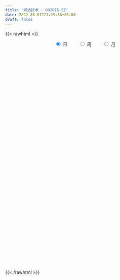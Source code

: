 ```yaml
---
title: "崇达技术 - 002815.SZ"
date: 2022-06-01T21:29:56+08:00
draft: false
---
```

{{< rawhtml >}}
    <div style="text-align: center">
        <label style="padding: 1rem;"><input style="margin-right: .5rem" type="radio" name="period" value="D" checked onclick="period_change(this)">日</label>
        <label style="padding: 1rem;"><input style="margin-right: .5rem" type="radio" name="period" value="W" onclick="period_change(this)">周</label>
        <label style="padding: 1rem;"><input style="margin-right: .5rem" type="radio" name="period" value="M" onclick="period_change(this)">月</label>
    </div>
    <div id="chart" style="height: 700px;"></div> 
    <script type="text/javascript">
        const D_v = [18562.65,28024.06,25627.83,31523.64,42967.13,34496.17,47712.17,42731.28,40013.07,45130.98,34050.48,61790.66,45383.31,34936.04,44530.11,52952.01,46942.34,40045.59,92304.96,66292.6,49661.0,47748.3,83082.0,62025.0,48816.21,40113.67,48744.41,66657.25,43278.0,40090.29,38942.18,32761.19,39666.31,156985.55,149065.46,108950.84,69087.24,63505.14,53448.21,44890.0,51653.64,31507.64,47982.0,52198.0,48155.0,55357.67,210076.52,272552.25,409408.33,365256.98,263291.42,325320.31,170300.34,123534.11,113617.38,98139.96,196297.82,102229.28,130215.74,104396.2,97295.29,98728.19,96167.39,57444.15,53230.8,67386.14,60335.3,67384.08,53731.69,70747.17,44228.59,61289.75,54052.89,34933.92,46016.67,54137.99,41379.46,39851.74,40538.06,50195.55,40292.75,53297.6,30967.94,42394.46,33602.28,31736.32,25430.78,21204.79,36688.24,16644.0,37308.4,18402.14,19016.86,29122.37,22959.21,14591.78,20416.21,19834.0,24583.67,17342.0,22830.0,29149.54,30314.0,35994.4,28962.0,35888.68,115395.1,544101.0,500950.37,734636.47,536296.08,502968.89,344222.54,281098.91,252172.06,218370.25,175045.01,219452.75,218643.39,241469.67,193332.16,182757.4,244191.38,286570.86,358727.27,161778.57,122368.38,113032.97,113403.8,115768.42,84128.0,77551.86,65622.1,91491.34,93253.36,81524.44,84514.89,110671.46,208996.86,105464.5,108140.64,57969.43,73918.66,89998.94,109760.81,188897.51,110878.73,215269.27,299437.95,140245.3,151426.93,117717.79,92640.6,129130.36,112547.84,76787.26,87997.41,90519.56,86800.31,78075.41,59664.5,81010.02,86120.32,96297.24,70896.06,54739.34,49422.61,89741.34,87527.25,73015.26,100315.22,218607.3,126350.18,142345.57,92281.05,63636.58,60057.79,54035.55,47928.9,39547.22,43050.26,45495.89,51841.69,45176.07,55947.06,86480.97,69871.38,43252.41,62162.76,56249.37,53976.75,54008.8,56866.65,59653.46,70536.95,71534.65,79570.99,56933.35,73717.93,66308.14,64015.66,67337.33,66836.84,108281.45,147321.66,240109.89,106264.24,90440.45,70193.26,69280.43,50661.05,48460.01,67035.03,49522.5,58817.1,70717.43,56620.79,51061.08,53021.42,56702.96,180147.52,115329.39,131045.86,106639.39,97730.71,107633.52,84311.83,97558.89,124849.54,129258.0,102035.8,103222.98,75063.74,84379.7,121733.93,177800.3,80920.83,76844.81,60068.34,63435.74,57422.49,67052.97,81204.5,79778.67,47408.42,53597.53,63641.44,42621.88,82824.64,68845.94]
const D_histogram = [0.0,0.011799886,0.0197884248,0.0311400512,0.0482795332,0.0556192948,0.0718257072,0.0845097397,0.0711477392,0.0643542156,0.061268106,0.07108331,0.0671909999,0.0572468739,0.0451448417,0.0297329011,0.0136055575,0.0034346526,0.0217476608,0.0270886558,0.0289287159,0.0166121785,0.0264649946,0.0179572236,0.0008353446,-0.0071330571,-0.0325236525,-0.0252008482,-0.0374523772,-0.0568927475,-0.0498745654,-0.0544854241,-0.0479971399,-0.0124339136,0.0357964098,0.0558137596,0.0650505269,0.0420535475,0.0279085264,0.0050882128,-0.0263372892,-0.0440586384,-0.0434627416,-0.0275911759,-0.0389393158,-0.0436838604,-0.0091604913,0.0556338733,0.1570017296,0.2184790965,0.2183160233,0.1430101891,0.0975098586,0.0579525737,0.0147444683,-0.0179650244,-0.0038309802,-0.0045411054,0.0140634757,-0.0065470421,-0.0382161656,-0.0936977347,-0.1404906401,-0.1672646052,-0.1784618766,-0.1534453818,-0.1451936696,-0.1270532073,-0.1269821948,-0.1441605267,-0.1454516963,-0.159992055,-0.1481736827,-0.1362618581,-0.1115609981,-0.0761578568,-0.0487733754,-0.0246376715,-0.0130583149,-0.0030914082,0.0090699802,0.001456783,0.0004734108,-0.0167958965,-0.0278088896,-0.0423263975,-0.0370720821,-0.0283080817,-0.0413389545,-0.0473802912,-0.0361907369,-0.027130582,-0.0073992882,0.0093110203,0.0126751886,0.0205069588,0.0294371971,0.0248637226,0.013247525,0.0145671134,0.0083653879,-0.004107989,-0.0074301601,-0.0135174099,-0.0122958791,-0.0301291282,0.0330209375,0.1503661922,0.3032651105,0.4417962049,0.511500945,0.548154614,0.5379409702,0.4908262706,0.4461590275,0.4000044637,0.3320637741,0.2638345091,0.1946727776,0.1113371857,0.0424863114,-0.0336462014,-0.0556215782,0.0265622875,0.0224733338,-0.0106887886,-0.0572027143,-0.1101356098,-0.1473010397,-0.182855167,-0.1946205575,-0.2214753448,-0.2235771945,-0.2312809188,-0.2465298257,-0.2272644776,-0.2086008807,-0.2168932802,-0.1840225585,-0.180683337,-0.1695348421,-0.1654831685,-0.1731751558,-0.1874299143,-0.1499638129,-0.0730103498,-0.0316915187,0.0957434025,0.1106476758,0.0875226063,0.0844278154,0.0857844866,0.0784837541,0.0920428441,0.0382646104,0.0046310394,-0.0605787747,-0.0687416654,-0.1014269673,-0.0947478798,-0.1206660893,-0.1020365422,-0.0692673026,-0.0316844102,-0.0246550621,-0.0569612003,-0.0984353303,-0.0612771125,-0.0604855414,-0.0420268442,-0.1282575226,-0.2467216258,-0.2239800216,-0.2177505708,-0.168904525,-0.1234749828,-0.1207944844,-0.1255196704,-0.0933627236,-0.0637868835,-0.0415734634,-0.0182158853,0.0195773282,0.0240280425,0.0538727585,0.0644040826,0.0745565864,0.0868774328,0.0761073101,0.0556077036,0.0150499209,-0.0167343446,-0.0431786907,-0.0834261672,-0.1002095817,-0.1198127222,-0.1138002267,-0.1228354515,-0.1703643002,-0.1497062969,-0.1143785353,-0.0720663325,-0.0212207804,-0.0142242445,0.0432074468,-0.0006569726,-0.0200037666,-0.0241680488,-0.0359331578,-0.01822749,-0.0108824815,-0.0035630776,0.0070916552,0.0031227182,-0.0017445579,-0.0286520651,-0.0213176095,-0.0189455131,0.0131586369,0.0460330676,0.0514797655,0.038707021,0.0368387082,0.0182129054,-0.0081114255,-0.0670591734,-0.1227134337,-0.0985799548,-0.0857149929,-0.0245068317,0.0253543186,0.0629429018,0.0826460463,0.1104223212,0.141544543,0.1864732145,0.2062279623,0.2142826162,0.2116107391,0.1987719024,0.1835011737,0.1766930211,0.16172875,0.1114293605,0.0898795986,0.0700372156,0.0623563523,0.0535284154,0.0654778434,0.0647855864]
const D_fast = [0.0,0.0147498575,0.0276855026,0.0468221418,0.0760315071,0.0972760923,0.1314389316,0.165250399,0.1696753333,0.1789703636,0.1912012805,0.218787312,0.2316927519,0.2360603444,0.2352445226,0.2272658073,0.214539853,0.2052276113,0.2289775347,0.2410906936,0.2501629327,0.2419994399,0.2584685046,0.2544500396,0.2375369968,0.2277853308,0.1942638223,0.1952864145,0.1736717912,0.140008234,0.1345577748,0.1163255601,0.1108145593,0.1432693072,0.200448733,0.2344195227,0.2599189217,0.2474353293,0.2402674397,0.2187191793,0.180709355,0.1519733462,0.1417035576,0.1506773294,0.1295943605,0.1139288508,0.1461620971,0.22486493,0.3654832187,0.4815803597,0.5359962923,0.4964430054,0.4753201396,0.4502509981,0.4107290097,0.3735282609,0.3867045601,0.3848591586,0.4069796085,0.3847323302,0.3435091654,0.2646031625,0.1826875972,0.1140974808,0.0582847403,0.0449398895,0.0168931843,0.0032703449,-0.0284041914,-0.081622655,-0.1192767486,-0.1738151211,-0.1990401694,-0.2211938093,-0.2243831989,-0.2080195218,-0.1928283842,-0.1748520982,-0.1665373204,-0.1573432657,-0.1429143822,-0.1501633837,-0.1510284032,-0.1724966846,-0.1904619001,-0.2155610074,-0.2195747125,-0.2178877326,-0.2412533439,-0.2591397535,-0.2569978834,-0.254720374,-0.2368389023,-0.2178008386,-0.2112678732,-0.1983093633,-0.1820198258,-0.1803773696,-0.188681686,-0.1837203193,-0.1878306978,-0.2013310719,-0.206510783,-0.2159773853,-0.2178298243,-0.2431953555,-0.1717900553,-0.0168532526,0.2118619433,0.4608420889,0.6584220652,0.8321143878,0.9563859865,1.0319778546,1.0988503684,1.1526969205,1.1677721745,1.1655015367,1.1450079996,1.0895067042,1.0312774077,0.9467333445,0.9108525732,0.9996770107,1.0012063905,0.965372071,0.9045574666,0.8240906687,0.7500999789,0.6688320599,0.60841153,0.5261879065,0.4681917581,0.4026678042,0.3257864408,0.2882356696,0.2547490463,0.1922333267,0.1790984088,0.137266796,0.1060315804,0.0687124618,0.0177266856,-0.0433855514,-0.0434104032,0.0152904725,0.0486864238,0.2000571957,0.2426233879,0.24137897,0.259391133,0.2821939258,0.2945141319,0.3310839328,0.2868718517,0.2543960406,0.1740415328,0.1486932258,0.0906511821,0.0736432996,0.0175585678,0.0106789794,0.0261313933,0.0557931832,0.0566587657,0.0101123274,-0.0559706352,-0.0341316954,-0.0484615097,-0.0405095236,-0.1588045826,-0.3389490923,-0.3722024934,-0.4204106853,-0.4137907708,-0.3992299743,-0.426748097,-0.4628532006,-0.4540369348,-0.4404078155,-0.4285877612,-0.4097841545,-0.367096609,-0.356638884,-0.3133259784,-0.2866936337,-0.2579019832,-0.2238617786,-0.2156050738,-0.2222027544,-0.2589980569,-0.2949659085,-0.3322049273,-0.3933089456,-0.4351447555,-0.4847010765,-0.5071386378,-0.5468827255,-0.6370026491,-0.6537712201,-0.6470380923,-0.6227424726,-0.5772021156,-0.5737616409,-0.5055280878,-0.5495567504,-0.573904486,-0.5841107805,-0.6048591789,-0.5917103836,-0.5870859955,-0.580657361,-0.5682297144,-0.5714179718,-0.5767213874,-0.6107919109,-0.6087868577,-0.6111511396,-0.5757573304,-0.5313746327,-0.5130579935,-0.5161539828,-0.5088126184,-0.5228851949,-0.5512373822,-0.6269499234,-0.7132825421,-0.713794052,-0.7223578383,-0.667276385,-0.6110766551,-0.5577523464,-0.5173876904,-0.4620058352,-0.3954974776,-0.3039505025,-0.2326387642,-0.1710134562,-0.1207826484,-0.0839285096,-0.0533239449,-0.0159588422,0.0095090742,-0.0129329751,-0.0120128374,-0.0143459165,-0.0064376917,-0.0018835248,0.0264353641,0.0419395036]
const D_slow = [0.0,0.0029499715,0.0078970777,0.0156820905,0.0277519738,0.0416567975,0.0596132243,0.0807406593,0.0985275941,0.114616148,0.1299331745,0.147704002,0.164501752,0.1788134704,0.1900996809,0.1975329062,0.2009342955,0.2017929587,0.2072298739,0.2140020378,0.2212342168,0.2253872614,0.2320035101,0.236492816,0.2367016521,0.2349183879,0.2267874747,0.2204872627,0.2111241684,0.1969009815,0.1844323402,0.1708109842,0.1588116992,0.1557032208,0.1646523232,0.1786057631,0.1948683948,0.2053817817,0.2123589133,0.2136309665,0.2070466442,0.1960319846,0.1851662992,0.1782685052,0.1685336763,0.1576127112,0.1553225884,0.1692310567,0.2084814891,0.2631012632,0.317680269,0.3534328163,0.377810281,0.3922984244,0.3959845415,0.3914932853,0.3905355403,0.389400264,0.3929161329,0.3912793723,0.3817253309,0.3583008973,0.3231782372,0.281362086,0.2367466168,0.1983852714,0.162086854,0.1303235521,0.0985780034,0.0625378717,0.0261749477,-0.0138230661,-0.0508664868,-0.0849319513,-0.1128222008,-0.131861665,-0.1440550088,-0.1502144267,-0.1534790055,-0.1542518575,-0.1519843624,-0.1516201667,-0.151501814,-0.1557007881,-0.1626530105,-0.1732346099,-0.1825026304,-0.1895796509,-0.1999143895,-0.2117594623,-0.2208071465,-0.227589792,-0.2294396141,-0.227111859,-0.2239430618,-0.2188163221,-0.2114570229,-0.2052410922,-0.201929211,-0.1982874326,-0.1961960857,-0.1972230829,-0.1990806229,-0.2024599754,-0.2055339452,-0.2130662272,-0.2048109929,-0.1672194448,-0.0914031672,0.019045884,0.1469211203,0.2839597738,0.4184450163,0.541151584,0.6526913409,0.7526924568,0.8357084003,0.9016670276,0.950335222,0.9781695184,0.9887910963,0.9803795459,0.9664741514,0.9731147233,0.9787330567,0.9760608596,0.961760181,0.9342262785,0.8974010186,0.8516872269,0.8030320875,0.7476632513,0.6917689527,0.633948723,0.5723162665,0.5155001471,0.463349927,0.4091266069,0.3631209673,0.317950133,0.2755664225,0.2341956304,0.1909018414,0.1440443629,0.1065534096,0.0883008222,0.0803779425,0.1043137932,0.1319757121,0.1538563637,0.1749633176,0.1964094392,0.2160303777,0.2390410888,0.2486072414,0.2497650012,0.2346203075,0.2174348912,0.1920781494,0.1683911794,0.1382246571,0.1127155216,0.0953986959,0.0874775933,0.0813138278,0.0670735277,0.0424646952,0.027145417,0.0120240317,0.0015173207,-0.03054706,-0.0922274665,-0.1482224719,-0.2026601145,-0.2448862458,-0.2757549915,-0.3059536126,-0.3373335302,-0.3606742111,-0.376620932,-0.3870142979,-0.3915682692,-0.3866739371,-0.3806669265,-0.3671987369,-0.3510977162,-0.3324585696,-0.3107392114,-0.2917123839,-0.277810458,-0.2740479778,-0.2782315639,-0.2890262366,-0.3098827784,-0.3349351738,-0.3648883544,-0.393338411,-0.4240472739,-0.466638349,-0.5040649232,-0.532659557,-0.5506761402,-0.5559813353,-0.5595373964,-0.5487355347,-0.5488997778,-0.5539007195,-0.5599427317,-0.5689260211,-0.5734828936,-0.576203514,-0.5770942834,-0.5753213696,-0.57454069,-0.5749768295,-0.5821398458,-0.5874692482,-0.5922056265,-0.5889159672,-0.5774077003,-0.564537759,-0.5548610037,-0.5456513267,-0.5410981003,-0.5431259567,-0.55989075,-0.5905691084,-0.6152140971,-0.6366428454,-0.6427695533,-0.6364309737,-0.6206952482,-0.6000337366,-0.5724281564,-0.5370420206,-0.490423717,-0.4388667264,-0.3852960724,-0.3323933876,-0.282700412,-0.2368251186,-0.1926518633,-0.1522196758,-0.1243623357,-0.101892436,-0.0843831321,-0.068794044,-0.0554119402,-0.0390424793,-0.0228460827]
const D_data = [['2021-05-21', 10.8899, 10.9191, 10.8412, 10.9483],['2021-05-24', 10.9191, 11.104, 10.8607, 11.1332],['2021-05-25', 11.104, 11.1234, 11.0358, 11.1818],['2021-05-26', 11.1332, 11.2402, 11.1332, 11.3278],['2021-05-27', 11.2597, 11.4251, 11.211, 11.4543],['2021-05-28', 11.4446, 11.4154, 11.357, 11.503],['2021-05-31', 11.4348, 11.6489, 11.4348, 11.7171],['2021-06-01', 11.6295, 11.756, 11.5322, 11.8144],['2021-06-02', 11.7463, 11.503, 11.4932, 11.7949],['2021-06-03', 11.5224, 11.6003, 11.5224, 11.9312],['2021-06-04', 11.7171, 11.6879, 11.5516, 11.756],['2021-06-07', 11.7073, 11.9409, 11.6976, 12.1453],['2021-06-08', 11.9701, 11.863, 11.7949, 12.0188],['2021-06-09', 11.8338, 11.8241, 11.6976, 11.9604],['2021-06-10', 11.756, 11.8047, 11.6587, 11.8436],['2021-06-11', 11.7755, 11.7463, 11.6879, 11.9214],['2021-06-15', 11.7268, 11.6976, 11.6587, 11.9117],['2021-06-16', 11.6976, 11.7365, 11.6587, 11.9214],['2021-06-17', 11.7073, 12.155, 11.6879, 12.1939],['2021-06-18', 12.1745, 12.1063, 11.9409, 12.1842],['2021-06-21', 12.0577, 12.1355, 11.9701, 12.1355],['2021-06-22', 12.0869, 11.9798, 11.9312, 12.155],['2021-06-23', 11.9798, 12.301, 11.863, 12.3107],['2021-06-24', 12.2912, 12.1258, 12.0285, 12.2912],['2021-06-25', 12.1258, 11.9896, 11.902, 12.2329],['2021-06-28', 11.9896, 12.0674, 11.9214, 12.2037],['2021-06-29', 12.0382, 11.7755, 11.7365, 12.155],['2021-06-30', 11.7755, 12.1453, 11.7657, 12.2037],['2021-07-01', 12.0869, 11.8922, 11.8728, 12.2134],['2021-07-02', 11.8922, 11.7073, 11.6781, 11.9993],['2021-07-05', 11.7171, 11.9896, 11.6976, 12.0382],['2021-07-06', 11.9798, 11.8338, 11.7268, 12.009],['2021-07-07', 11.8144, 11.9604, 11.7171, 12.009],['2021-07-08', 11.9604, 12.4372, 11.9214, 12.7486],['2021-07-09', 12.3107, 12.8557, 12.2718, 12.8654],['2021-07-12', 12.953, 12.7486, 12.6027, 13.0114],['2021-07-13', 12.7, 12.7681, 12.6124, 12.8751],['2021-07-14', 12.7292, 12.3983, 12.3983, 12.7292],['2021-07-15', 12.3691, 12.4664, 12.2037, 12.5443],['2021-07-16', 12.4567, 12.301, 12.262, 12.5248],['2021-07-19', 12.262, 12.0674, 11.902, 12.262],['2021-07-20', 12.0188, 12.1063, 11.9604, 12.1258],['2021-07-21', 12.1258, 12.2815, 12.0674, 12.408],['2021-07-22', 12.3107, 12.5151, 12.1842, 12.5248],['2021-07-23', 12.5151, 12.1842, 12.1647, 12.5345],['2021-07-26', 12.1258, 12.2134, 11.9798, 12.4372],['2021-07-27', 12.262, 12.7876, 12.1745, 13.2742],['2021-07-28', 12.6319, 13.4785, 12.2815, 13.498],['2021-07-29', 13.6829, 14.5004, 13.498, 14.802],['2021-07-30', 14.2279, 14.6269, 14.2181, 15.2789],['2021-08-02', 14.5685, 14.2376, 13.9943, 14.7728],['2021-08-03', 14.2863, 13.2839, 13.2352, 14.442],['2021-08-04', 13.3423, 13.4785, 13.245, 13.5758],['2021-08-05', 13.3715, 13.4396, 13.0795, 13.5174],['2021-08-06', 13.3812, 13.2547, 13.0114, 13.4104],['2021-08-09', 13.1963, 13.2352, 13.1184, 13.4688],['2021-08-10', 13.3228, 13.8191, 13.2839, 14.5587],['2021-08-11', 13.6537, 13.7218, 13.4591, 13.7899],['2021-08-12', 13.7121, 14.0722, 13.5564, 14.0819],['2021-08-13', 14.1111, 13.6342, 13.6245, 14.1111],['2021-08-16', 13.5564, 13.3909, 13.2839, 13.5661],['2021-08-17', 13.3909, 12.8557, 12.8557, 13.4591],['2021-08-18', 12.8265, 12.6416, 12.4567, 12.9919],['2021-08-19', 12.5151, 12.6124, 12.5151, 12.7292],['2021-08-20', 12.6027, 12.6027, 12.3399, 12.6221],['2021-08-23', 12.6027, 12.9919, 12.554, 12.9919],['2021-08-24', 12.9919, 12.7778, 12.7, 12.9919],['2021-08-25', 13.099, 12.8849, 12.7876, 13.3228],['2021-08-26', 12.8946, 12.6221, 12.6027, 12.8946],['2021-08-27', 12.5637, 12.262, 12.1939, 12.6027],['2021-08-30', 12.262, 12.301, 12.1647, 12.4956],['2021-08-31', 12.1842, 11.9701, 11.8144, 12.262],['2021-09-01', 11.9701, 12.1647, 11.8241, 12.1745],['2021-09-02', 12.1161, 12.1063, 12.0285, 12.155],['2021-09-03', 12.1647, 12.2523, 12.1161, 12.3788],['2021-09-06', 12.3107, 12.4567, 12.1647, 12.5053],['2021-09-07', 12.447, 12.4567, 12.3594, 12.5151],['2021-09-08', 12.4372, 12.5053, 12.408, 12.5151],['2021-09-09', 12.447, 12.408, 12.3302, 12.5832],['2021-09-10', 12.3886, 12.4178, 12.2523, 12.5443],['2021-09-13', 12.3983, 12.4859, 12.3594, 12.5248],['2021-09-14', 12.4956, 12.2329, 12.2329, 12.6027],['2021-09-15', 12.2037, 12.2718, 12.1063, 12.3496],['2021-09-16', 12.2718, 11.9896, 11.9701, 12.3107],['2021-09-17', 11.9701, 11.9506, 11.7852, 12.0188],['2021-09-22', 11.8241, 11.7852, 11.6879, 11.8728],['2021-09-23', 11.8338, 11.9506, 11.8338, 12.009],['2021-09-24', 11.9506, 11.9798, 11.8825, 11.9993],['2021-09-27', 11.9896, 11.6392, 11.6003, 12.0382],['2021-09-28', 11.5711, 11.61, 11.4835, 11.7073],['2021-09-29', 11.5906, 11.7755, 11.4835, 11.8728],['2021-09-30', 11.7755, 11.7463, 11.6489, 11.8436],['2021-10-08', 11.7755, 11.9117, 11.7755, 11.9506],['2021-10-11', 11.9214, 11.9409, 11.8533, 11.9701],['2021-10-12', 11.9312, 11.8047, 11.756, 11.9312],['2021-10-13', 11.7852, 11.8728, 11.756, 11.9117],['2021-10-14', 11.902, 11.9214, 11.8241, 12.0479],['2021-10-15', 11.863, 11.756, 11.7365, 11.9117],['2021-10-18', 11.7268, 11.61, 11.5419, 11.7463],['2021-10-19', 11.5906, 11.7268, 11.5711, 11.7852],['2021-10-20', 11.7073, 11.6003, 11.5711, 11.7657],['2021-10-21', 11.5808, 11.4446, 11.4251, 11.6295],['2021-10-22', 11.4543, 11.4835, 11.4154, 11.5711],['2021-10-25', 11.4835, 11.3862, 11.211, 11.5419],['2021-10-26', 11.3765, 11.4251, 11.2597, 11.503],['2021-10-27', 11.4251, 11.0942, 11.0164, 11.464],['2021-10-28', 12.2037, 12.2037, 12.0577, 12.2037],['2021-10-29', 12.2329, 13.4201, 12.2231, 13.4201],['2021-11-01', 13.8191, 14.7631, 13.7218, 14.7631],['2021-11-02', 15.4735, 15.6682, 15.0843, 16.2423],['2021-11-03', 15.5709, 15.7655, 15.1427, 15.9309],['2021-11-04', 15.4443, 16.0964, 15.3762, 16.5148],['2021-11-05', 16.1742, 16.0672, 15.9601, 16.8944],['2021-11-08', 15.9893, 15.9309, 15.5319, 16.1061],['2021-11-09', 15.9407, 16.1742, 15.6584, 16.4467],['2021-11-10', 16.1742, 16.3494, 15.8823, 16.3981],['2021-11-11', 16.3007, 16.1742, 16.0088, 16.4467],['2021-11-12', 16.0866, 16.1645, 16.0574, 16.7387],['2021-11-15', 16.2813, 16.0964, 16.0866, 16.982],['2021-11-16', 16.1548, 15.7655, 15.7168, 16.6122],['2021-11-17', 15.6974, 15.7363, 15.5514, 15.892],['2021-11-18', 15.8044, 15.3957, 15.2789, 15.8044],['2021-11-19', 15.2108, 15.9115, 14.9869, 16.1353],['2021-11-22', 16.0574, 17.5075, 15.7168, 17.5075],['2021-11-23', 17.5172, 16.7971, 16.2521, 17.8578],['2021-11-24', 17.0404, 16.4759, 16.3494, 17.089],['2021-11-25', 16.3299, 16.2034, 16.0672, 16.7095],['2021-11-26', 16.0282, 15.9212, 15.8433, 16.4759],['2021-11-29', 15.6682, 15.9017, 15.5319, 16.2034],['2021-11-30', 15.9796, 15.7168, 15.5319, 16.1061],['2021-12-01', 15.7168, 15.8531, 15.5514, 15.9699],['2021-12-02', 15.8141, 15.5027, 15.5027, 15.9504],['2021-12-03', 15.6584, 15.6584, 15.5222, 15.9601],['2021-12-06', 15.7558, 15.4735, 15.3276, 16.1061],['2021-12-07', 15.4735, 15.2108, 15.0064, 15.6584],['2021-12-08', 15.2108, 15.5417, 15.2108, 15.6682],['2021-12-09', 15.5222, 15.5319, 15.0843, 15.6682],['2021-12-10', 15.5709, 15.1135, 15.0356, 15.6],['2021-12-13', 15.1524, 15.5903, 15.0551, 16.038],['2021-12-14', 15.5709, 15.2205, 15.1232, 15.6876],['2021-12-15', 15.1621, 15.2594, 14.802, 15.4249],['2021-12-16', 15.2594, 15.1135, 15.0648, 15.4054],['2021-12-17', 15.0843, 14.8507, 14.7631, 15.1524],['2021-12-20', 14.9869, 14.5879, 14.5587, 15.1135],['2021-12-21', 14.7047, 15.1816, 14.6463, 15.2497],['2021-12-22', 15.1719, 15.9115, 15.1232, 16.3397],['2021-12-23', 15.9601, 15.7558, 15.5709, 16.1353],['2021-12-24', 15.7168, 17.3323, 15.6876, 17.3323],['2021-12-27', 17.1377, 16.4078, 16.038, 17.6145],['2021-12-28', 16.4856, 16.0088, 15.8725, 16.5148],['2021-12-29', 16.0088, 16.2813, 15.7168, 16.437],['2021-12-30', 16.1548, 16.4273, 16.1353, 16.583],['2021-12-31', 16.4954, 16.3981, 16.1061, 16.583],['2022-01-04', 16.3202, 16.7776, 16.2423, 16.9333],['2022-01-05', 16.7776, 15.9115, 15.785, 17.0112],['2022-01-06', 15.892, 15.9796, 15.785, 16.1353],['2022-01-07', 16.2034, 15.3276, 15.2789, 16.2229],['2022-01-10', 15.4346, 15.8239, 15.2302, 15.9407],['2022-01-11', 15.8239, 15.3665, 15.1329, 16.1158],['2022-01-12', 15.3957, 15.7363, 15.3859, 15.7947],['2022-01-13', 15.7655, 15.2108, 15.1816, 15.7655],['2022-01-14', 15.1135, 15.6779, 14.9091, 15.9309],['2022-01-17', 15.639, 15.9407, 15.5027, 16.3883],['2022-01-18', 16.0574, 16.1645, 15.8823, 16.5538],['2022-01-19', 16.038, 15.892, 15.7363, 16.4467],['2022-01-20', 15.7947, 15.3081, 15.24, 15.8823],['2022-01-21', 15.2789, 14.9383, 14.8896, 15.3859],['2022-01-24', 14.8118, 15.8531, 14.8118, 16.1061],['2022-01-25', 15.639, 15.4541, 15.4541, 16.2326],['2022-01-26', 15.5611, 15.6876, 15.1524, 15.9407],['2022-01-27', 15.3762, 14.1208, 14.1208, 15.5319],['2022-01-28', 13.7802, 13.0017, 12.7097, 13.7802],['2022-02-07', 13.3228, 14.3057, 13.3228, 14.3057],['2022-02-08', 14.4809, 13.9748, 13.6245, 14.5296],['2022-02-09', 13.9748, 14.4712, 13.7607, 14.6171],['2022-02-10', 14.6755, 14.5296, 14.3252, 14.8118],['2022-02-11', 14.5296, 13.9846, 13.9456, 14.7437],['2022-02-14', 13.8873, 13.7413, 13.6829, 14.0722],['2022-02-15', 13.9165, 14.1403, 13.7413, 14.2084],['2022-02-16', 14.2668, 14.1597, 13.9748, 14.3446],['2022-02-17', 14.1208, 14.1111, 14.0138, 14.3446],['2022-02-18', 13.9943, 14.1695, 13.8775, 14.2376],['2022-02-21', 14.1208, 14.4614, 13.9554, 14.549],['2022-02-22', 14.4614, 14.1208, 13.9748, 14.4906],['2022-02-23', 14.2473, 14.5101, 14.0624, 14.695],['2022-02-24', 14.5004, 14.3738, 14.0819, 14.6463],['2022-02-25', 14.5101, 14.4322, 14.3836, 14.8118],['2022-02-28', 14.5101, 14.5393, 14.2181, 14.549],['2022-03-01', 14.5977, 14.2765, 14.1792, 14.5977],['2022-03-02', 14.2084, 14.0819, 13.8386, 14.2084],['2022-03-03', 14.0624, 13.6537, 13.6245, 14.2279],['2022-03-04', 13.7121, 13.5272, 13.4883, 13.8678],['2022-03-07', 13.5856, 13.3715, 13.1574, 13.5856],['2022-03-08', 13.3715, 12.9238, 12.8751, 13.5174],['2022-03-09', 12.9627, 12.9433, 12.3399, 13.352],['2022-03-10', 13.1379, 12.6708, 12.6319, 13.352],['2022-03-11', 12.4372, 12.807, 12.3302, 12.8557],['2022-03-14', 12.6708, 12.4567, 12.408, 12.7778],['2022-03-15', 12.3204, 11.6392, 11.6392, 12.4275],['2022-03-16', 11.7949, 12.2231, 11.5322, 12.3107],['2022-03-17', 12.408, 12.3788, 12.2718, 12.7876],['2022-03-18', 12.4372, 12.5248, 12.2134, 12.6124],['2022-03-21', 12.5248, 12.7681, 12.4664, 12.8946],['2022-03-22', 12.7973, 12.2815, 12.1745, 12.8362],['2022-03-23', 12.3399, 13.0211, 12.262, 13.1866],['2022-03-24', 12.6708, 11.7268, 11.7171, 12.6708],['2022-03-25', 11.5419, 11.7755, 11.4932, 11.8436],['2022-03-28', 11.7755, 11.8047, 11.0553, 12.009],['2022-03-29', 11.902, 11.5614, 11.5322, 11.9312],['2022-03-30', 11.6003, 11.8436, 11.6003, 11.8728],['2022-03-31', 11.8047, 11.6879, 11.61, 11.8728],['2022-04-01', 11.6781, 11.6392, 11.5516, 11.756],['2022-04-06', 11.6392, 11.6489, 11.4932, 11.756],['2022-04-07', 11.5614, 11.4057, 11.3862, 11.6197],['2022-04-08', 11.4154, 11.2889, 11.0942, 11.4251],['2022-04-11', 11.2597, 10.8315, 10.7342, 11.2597],['2022-04-12', 10.8315, 11.104, 10.6563, 11.1234],['2022-04-13', 11.1234, 10.9677, 10.8801, 11.2207],['2022-04-14', 10.9969, 11.3473, 10.9969, 11.4154],['2022-04-15', 11.4057, 11.4738, 11.0942, 11.4835],['2022-04-18', 11.8533, 11.1916, 10.9191, 11.863],['2022-04-19', 11.1624, 10.8996, 10.8315, 11.2305],['2022-04-20', 11.0164, 10.9483, 10.8899, 11.3278],['2022-04-21', 11.0164, 10.6271, 10.5687, 11.1234],['2022-04-22', 10.4909, 10.3352, 10.1794, 10.5882],['2022-04-25', 10.1308, 9.5858, 9.5566, 10.2086],['2022-04-26', 9.6539, 9.1576, 9.0992, 9.6539],['2022-04-27', 8.9532, 9.8972, 8.8267, 9.907],['2022-04-28', 9.8972, 9.6929, 9.5177, 9.9848],['2022-04-29', 9.8194, 10.3643, 9.7415, 10.4617],['2022-05-05', 10.2865, 10.4325, 10.2378, 10.6368],['2022-05-06', 10.1989, 10.4617, 10.0237, 10.5298],['2022-05-09', 10.3352, 10.3643, 10.2962, 10.4617],['2022-05-10', 10.16, 10.5882, 10.0627, 10.6271],['2022-05-11', 10.666, 10.812, 10.5882, 11.0456],['2022-05-12', 11.1429, 11.2499, 10.8315, 11.61],['2022-05-13', 11.2402, 11.2013, 11.0456, 11.3862],['2022-05-16', 11.2791, 11.2402, 11.1526, 11.4251],['2022-05-17', 11.2305, 11.2402, 10.9483, 11.2889],['2022-05-18', 11.2013, 11.1916, 11.104, 11.3278],['2022-05-19', 11.0845, 11.2013, 10.9483, 11.2694],['2022-05-20', 11.3215, 11.3615, 11.1215, 11.4115],['2022-05-23', 11.3615, 11.3115, 11.1415, 11.4815],['2022-05-24', 11.3415, 10.7814, 10.7714, 11.3815],['2022-05-25', 10.8815, 11.0115, 10.7814, 11.0515],['2022-05-26', 11.0215, 10.9715, 10.6714, 11.1115],['2022-05-27', 11.0515, 11.0915, 11.0015, 11.2615],['2022-05-30', 11.07, 11.07, 10.91, 11.16],['2022-05-31', 11.06, 11.38, 10.87, 11.39],['2022-06-01', 11.31, 11.3, 11.16, 11.43]]
const W_v = [48290.56,42829.6,38415.74,55082.84,47485.21,84825.51,95562.24,82180.33,54348.02,100121.25,141607.52,159608.04,77383.95,90910.79,141024.88,165540.23,171232.64,81636.58,57973.18,70903.16,96990.78,60312.46,52849.53,35053.49,53606.93,44086.09,56625.87,39073.65,42915.39,73650.67,32476.41,111771.98,136393.8,138910.26,107159.46,158358.68,285619.87,209383.38,228878.99,258447.48,152849.98,391137.74,191057.3,373800.01,225894.72,147392.53,183722.45,183346.68,340225.35,263438.35,279011.68,241272.01,294141.4,217034.05,265594.95,298723.97,384433.91,630811.28,473469.01,390684.05,239088.7,170831.75,190227.57,183467.85,299188.67,222281.86,163380.01,267279.66,187123.23,146136.64,150833.51,118928.49,84573.6,132156.68,79676.43,160015.62,222239.75,321178.21,199603.8,333671.47,433981.55,452535.46,642506.0600000001,588919.1799999999,399383.03,305461.12,479112.56,364616.05,408237.8100000001,544679.51,304078.96,307478.84,259797.17,197453.83,266072.41,203250.07,185461.65,243428.59,304944.26,321322.1699999999,151886.04,157644.27,166401.31,278612.03,749553.38,1242979.5900000001,1265471.3400000001,797293.6399999999,1052175.5099999998,727068.72,760236.3899999999,645782.65,103030.48,489510.55,512212.98,368490.31,379174.11,369284.01,458848.51,547686.65,525977.86,818486.4299999999,693047.9399999999,823439.58,580058.6,411242.87,1166700.03,665769.29,669628.83,704494.71,728011.26,1414991.6000000001,1681783.8699999996,1705682.7799999998,1810743.1599999997,1307260.9500000002,879058.7200000001,708679.5600000001,491579.37,449577.9,423651.64,407566.67,685319.8999999999,618562.45,614104.0599999999,525032.46,864671.33,565922.63,743116.35,413710.64,896003.0700000001,1046958.2200000001,1486313.2799999998,656004.6699999999,429028.42,560270.5700000001,363282.92,502531.33,302062.33,335850.78,460780.03,214638.91,168086.48,82229.86,45200.18,194302.62,161153.69,216011.13,278865.22,220365.61,154771.51,183928.59,237670.9,198285.26,142744.15,190373.41,164294.29,332127.48,262683.42,230112.77,224718.61,203469.1,100098.1,81063.34,277089.29,209710.56,240826.48,142395.19,148977.03,146037.6,119623.7,177164.25,171834.5,174647.12,55621.77,182485.25,108822.77,162638.83,209637.98,239592.13,245585.49,291332.51,238883.62,417420.6899999999,339881.4300000001,231496.28,1312651.75,996063.5599999999,631279.0,402865.82,319584.38,240521.8199999999,226102.8,200555.03,78371.89,109042.78,19016.86,106923.57,124219.21,760341.1799999999,2619074.3500000001,1146138.98,1080394.0,1042478.0499999999,456474.1799999999,461455.49,554490.09,714805.26,801468.5699999999,406462.87,396069.8,357475.5699999999,569206.3699999999,484671.17,230057.82,309317.17,269650.09,338162.7,328312.41,668814.08,329035.2,175374.63,288123.68,630892.8699999999,543611.78,205258.78,539898.5,324824.35,325630.5599999999,194292.46]
const W_histogram = [0.0,0.0219405128,0.0307397578,0.0249954789,0.0461814654,0.0931332952,0.1460561372,0.1782481457,0.1679238157,0.186547959,0.2383671494,0.2352676604,0.1503133196,0.1405734568,0.1314011721,0.1487461417,0.0466421416,-0.0656123244,-0.1242114353,-0.1940333074,-0.1995231519,-0.1806941425,-0.1437260751,-0.1319393147,-0.1339426754,-0.1617864084,-0.1866779137,-0.2622656124,-0.3232041271,-0.2849970792,-0.2460532456,-0.1665510962,-0.0172015655,0.0379298279,0.0393970852,0.1606583451,0.2786842394,0.3523454492,0.4322214931,0.406312714,0.3884457876,0.3346549934,0.2187574633,0.2190790406,0.0876139039,0.0086915315,-0.1117784574,-0.2223890876,-0.200863063,-0.1910308401,-0.1035646702,-0.0609350172,-0.0385419207,-0.1231754962,-0.0572526889,-0.0357870135,-0.0021696225,0.0683924783,0.069096287,-0.0023236972,-0.0284018233,-0.0257966225,-0.0944443175,-0.1675747591,-0.2568938741,-0.2419956708,-0.2423647051,-0.1877922871,-0.2349526874,-0.2296697443,-0.1988896354,-0.1738187739,-0.1591092892,-0.1295981806,-0.1213919396,-0.0827031693,-0.1182435567,-0.1342506015,-0.1251333572,-0.0564719163,0.0906166764,0.2015211379,0.3362565741,0.3561055064,0.3613355909,0.3428077023,0.3670656624,0.2975488297,0.2760403624,0.2877119631,0.1705237574,0.0118275362,-0.1275021179,-0.2010350994,-0.2014969045,-0.220284654,-0.2185669488,-0.1617051759,-0.0974239089,-0.0830833469,-0.1113794652,-0.1048395651,-0.0699894041,-0.04777387,0.1222030183,0.2511731852,0.4589801944,0.4823094606,0.6114341413,0.6658958867,0.6703874367,0.4635142077,0.2739402512,0.11529498,-0.0458288445,-0.1473057752,-0.2314667607,-0.2394188474,-0.2656379107,-0.3707217995,-0.4447077413,-0.378244863,-0.3137206191,-0.2297471705,-0.1781454844,-0.104856113,-0.0042306411,0.0310885571,0.0552636974,-0.0204729751,-0.007645618,0.1300257835,0.1302540949,0.2181087197,0.317499005,0.1591434922,-0.0415446957,-0.1181670434,-0.20068207,-0.2527960916,-0.2801541133,-0.2187278875,-0.0732702252,0.0294578395,0.0030380006,-0.0323560951,0.053745193,0.0506493432,0.1041145015,0.1419809454,0.1872070346,0.2919715748,0.255939575,0.1347833538,0.1012147084,0.0602683934,0.0647106543,0.0060768487,-0.0410283363,-0.0692252175,-0.2072943789,-0.2570325819,-0.3047303865,-0.3272902094,-0.2944938816,-0.2499197309,-0.2319392771,-0.254743046,-0.2600116162,-0.2667840761,-0.254703474,-0.2381468794,-0.1790069386,-0.209502534,-0.2351618245,-0.2717036009,-0.2815416031,-0.2990054663,-0.2996005829,-0.2943778225,-0.330689944,-0.3751830884,-0.3480857049,-0.25973649,-0.1631621851,-0.0946816629,-0.0818176889,-0.0617728704,-0.0205107886,0.0264644107,0.0508021475,0.071104164,0.0858251579,0.0887864044,0.0919199002,0.0868933464,0.0863903339,0.1234092652,0.1674419625,0.1995174897,0.2412097091,0.2557722635,0.2414159147,0.3004400369,0.2929908479,0.2715459436,0.4051753758,0.3846158399,0.3794041951,0.2931740516,0.2041004486,0.1385724662,0.1021025277,0.0451472745,0.0099140999,-0.0266446119,-0.0366000822,-0.0497677067,-0.0715988511,0.0434270922,0.2834460277,0.4258576499,0.4762995032,0.4821315591,0.4412081436,0.3541160118,0.2598475976,0.3405718859,0.3079819011,0.1966768455,0.1320933738,0.0303237187,-0.1658774397,-0.2242875083,-0.243686138,-0.2320958211,-0.2756807092,-0.3391417185,-0.3830088553,-0.4412316208,-0.4652741985,-0.4792294711,-0.4508831833,-0.4809440802,-0.4704215723,-0.4295828473,-0.3299205283,-0.2348371824,-0.1745273918,-0.1082399956]
const W_fast = [0.0,0.027425641,0.0439098254,0.0444144163,0.0771457691,0.1473809228,0.236817799,0.313571844,0.3452284679,0.4104896009,0.5219005787,0.5776180048,0.5302419938,0.5556454953,0.5793235036,0.6338550087,0.5434115439,0.4147539969,0.325102027,0.2067718282,0.1514011957,0.1250566694,0.1260932181,0.1048951498,0.0694061202,0.0011157851,-0.0704451986,-0.2115993004,-0.3533388468,-0.3863810687,-0.4089505466,-0.3710861712,-0.2260370318,-0.1614231815,-0.1501066529,0.0113191932,0.1990161474,0.3607637195,0.5486951368,0.6243645362,0.7036090567,0.7334820108,0.6722738466,0.727365184,0.6178035232,0.5410540337,0.3926394305,0.2264315284,0.1977417872,0.1598163,0.2213913024,0.2487872011,0.2615448175,0.146117368,0.197727003,0.2102459251,0.2433209104,0.3309811308,0.3489590113,0.2769581027,0.2437795208,0.2399355661,0.1476767916,0.0326526602,-0.1208899232,-0.1664906376,-0.2274508482,-0.219826502,-0.3257250742,-0.3778595671,-0.3968018671,-0.4151856991,-0.4402535367,-0.4431419732,-0.4652837171,-0.4472707391,-0.5123720158,-0.5619417109,-0.5841078059,-0.5295643441,-0.3598215823,-0.1985368363,0.0202627434,0.1291380523,0.2247020345,0.2918760715,0.4079004472,0.4127708219,0.4602724452,0.5438720367,0.4693147703,0.3135754332,0.1423702496,0.0185784933,-0.032257538,-0.1061164509,-0.159040483,-0.1426050041,-0.1026797142,-0.109109989,-0.1652509736,-0.1849209647,-0.1675681547,-0.1572960882,0.0432315547,0.2349950179,0.5575470758,0.7014537071,0.9834369231,1.2043726401,1.3764610493,1.2854663722,1.1643774785,1.0345559524,0.8619749167,0.7236715422,0.5816438665,0.513837068,0.421208527,0.2234441884,0.0382813112,0.0101829737,-0.0037229371,0.0228137189,0.0298790338,0.076954377,0.1765221886,0.2196135261,0.2576045907,0.1767496745,0.187665627,0.3578434745,0.3906353096,0.5330171143,0.7117821508,0.593212511,0.3821381493,0.2759740408,0.1432884966,0.0279754521,-0.0694210979,-0.062676844,0.064463262,0.1745557866,0.1488954478,0.1054123283,0.2049499147,0.2145164007,0.2940101844,0.3673718646,0.4593997125,0.6371571464,0.6651100403,0.5776496576,0.5693846892,0.5435054726,0.5641253971,0.5070108036,0.4496485346,0.404145349,0.2142525928,0.1002562443,-0.0236241569,-0.1280065321,-0.1688336747,-0.1867394568,-0.2267438221,-0.3132333526,-0.3835048269,-0.4569733058,-0.5085685722,-0.5515486974,-0.5371604913,-0.6200317202,-0.7044814669,-0.8089491434,-0.8891725464,-0.9813877762,-1.0568830386,-1.1252547337,-1.2442393412,-1.3825282577,-1.4424523005,-1.419037208,-1.3632534495,-1.3184433429,-1.3260337911,-1.3214321903,-1.2852978057,-1.2317065037,-1.19466823,-1.1565901726,-1.1204128891,-1.0952550415,-1.0691415707,-1.0524447879,-1.0313502169,-0.9634789693,-0.8775857814,-0.7956308817,-0.6936362351,-0.6151306148,-0.569132985,-0.4349988535,-0.3692003306,-0.322758749,-0.0878354728,-0.0122410488,0.0773983552,0.0644617247,0.0264132338,-0.0044716321,-0.0154159386,-0.0610843732,-0.0938390228,-0.1370588877,-0.1561643785,-0.1817739297,-0.2215047868,-0.0956220705,0.2152583719,0.4641344066,0.6336511357,0.7600160814,0.8293947018,0.830831573,0.8015250582,0.9673923179,1.0117978085,0.9496619642,0.9181018359,0.8239131105,0.5862425921,0.4717606465,0.3914404823,0.3450068439,0.2325017786,0.0842553396,-0.0553640111,-0.2238946817,-0.364255809,-0.4980184494,-0.5823929574,-0.7326898745,-0.8397727596,-0.9063297464,-0.8891475595,-0.8527735092,-0.8360955666,-0.7968681692]
const W_slow = [0.0,0.0054851282,0.0131700676,0.0194189374,0.0309643037,0.0542476275,0.0907616618,0.1353236983,0.1773046522,0.2239416419,0.2835334293,0.3423503444,0.3799286743,0.4150720385,0.4479223315,0.4851088669,0.4967694023,0.4803663212,0.4493134624,0.4008051355,0.3509243476,0.3057508119,0.2698192932,0.2368344645,0.2033487956,0.1629021935,0.1162327151,0.050666312,-0.0301347198,-0.1013839896,-0.162897301,-0.204535075,-0.2088354664,-0.1993530094,-0.1895037381,-0.1493391518,-0.079668092,0.0084182703,0.1164736436,0.2180518221,0.315163269,0.3988270174,0.4535163832,0.5082861434,0.5301896193,0.5323625022,0.5044178879,0.448820616,0.3986048502,0.3508471402,0.3249559726,0.3097222183,0.3000867382,0.2692928641,0.2549796919,0.2460329385,0.2454905329,0.2625886525,0.2798627243,0.2792817999,0.2721813441,0.2657321885,0.2421211091,0.2002274193,0.1360039508,0.0755050331,0.0149138569,-0.0320342149,-0.0907723868,-0.1481898228,-0.1979122317,-0.2413669252,-0.2811442475,-0.3135437926,-0.3438917775,-0.3645675698,-0.394128459,-0.4276911094,-0.4589744487,-0.4730924278,-0.4504382587,-0.4000579742,-0.3159938307,-0.2269674541,-0.1366335564,-0.0509316308,0.0408347848,0.1152219922,0.1842320828,0.2561600736,0.2987910129,0.301747897,0.2698723675,0.2196135927,0.1692393665,0.114168203,0.0595264658,0.0191001719,-0.0052558054,-0.0260266421,-0.0538715084,-0.0800813997,-0.0975787507,-0.1095222182,-0.0789714636,-0.0161781673,0.0985668813,0.2191442465,0.3720027818,0.5384767535,0.7060736126,0.8219521646,0.8904372274,0.9192609724,0.9078037612,0.8709773174,0.8131106272,0.7532559154,0.6868464377,0.5941659878,0.4829890525,0.3884278368,0.309997682,0.2525608894,0.2080245183,0.18181049,0.1807528297,0.188524969,0.2023408933,0.1972226496,0.1953112451,0.227817691,0.2603812147,0.3149083946,0.3942831458,0.4340690189,0.423682845,0.3941410841,0.3439705666,0.2807715437,0.2107330154,0.1560510435,0.1377334872,0.1450979471,0.1458574472,0.1377684234,0.1512047217,0.1638670575,0.1898956829,0.2253909192,0.2721926779,0.3451855716,0.4091704653,0.4428663038,0.4681699809,0.4832370792,0.4994147428,0.5009339549,0.4906768709,0.4733705665,0.4215469718,0.3572888263,0.2811062296,0.1992836773,0.1256602069,0.0631802742,0.0051954549,-0.0584903066,-0.1234932106,-0.1901892297,-0.2538650982,-0.313401818,-0.3581535527,-0.4105291862,-0.4693196423,-0.5372455425,-0.6076309433,-0.6823823099,-0.7572824556,-0.8308769112,-0.9135493972,-1.0073451693,-1.0943665956,-1.159300718,-1.2000912643,-1.2237616801,-1.2442161023,-1.2596593199,-1.264787017,-1.2581709144,-1.2454703775,-1.2276943365,-1.206238047,-1.1840414459,-1.1610614709,-1.1393381343,-1.1177405508,-1.0868882345,-1.0450277439,-0.9951483714,-0.9348459442,-0.8709028783,-0.8105488996,-0.7354388904,-0.6621911784,-0.5943046926,-0.4930108486,-0.3968568886,-0.3020058399,-0.228712327,-0.1776872148,-0.1430440983,-0.1175184663,-0.1062316477,-0.1037531227,-0.1104142757,-0.1195642963,-0.132006223,-0.1499059357,-0.1390491627,-0.0681876558,0.0382767567,0.1573516325,0.2778845223,0.3881865582,0.4767155611,0.5416774605,0.626820432,0.7038159073,0.7529851187,0.7860084621,0.7935893918,0.7521200319,0.6960481548,0.6351266203,0.577102665,0.5081824877,0.4233970581,0.3276448443,0.2173369391,0.1010183894,-0.0187889783,-0.1315097741,-0.2517457942,-0.3693511873,-0.4767468991,-0.5592270312,-0.6179363268,-0.6615681748,-0.6886281736]
const W_data = [['2017-07-21', 14.0649, 12.952, 12.8253, 14.0649],['2017-07-28', 12.9565, 13.2958, 12.857, 13.6396],['2017-08-04', 13.246, 13.237, 13.1329, 13.5175],['2017-08-11', 13.3365, 13.0877, 13.0741, 14.0603],['2017-08-18', 13.0922, 13.4994, 13.0922, 13.7934],['2017-08-25', 13.5717, 14.0694, 13.4994, 14.3227],['2017-09-01', 14.092, 14.5218, 14.0377, 14.9289],['2017-09-08', 14.3906, 14.6394, 14.0739, 15.0013],['2017-09-15', 14.6258, 14.3272, 14.2503, 14.7389],['2017-09-22', 14.3272, 14.8837, 14.2865, 15.1551],['2017-09-29', 14.8068, 15.698, 13.9834, 16.2635],['2017-10-13', 15.5985, 15.3768, 15.1551, 16.0463],['2017-10-20', 15.2592, 14.3182, 14.0784, 15.3496],['2017-10-27', 14.3272, 15.1777, 14.2051, 15.2773],['2017-11-03', 15.1732, 15.3044, 14.4087, 15.6166],['2017-11-10', 15.3768, 15.8382, 15.0465, 16.3856],['2017-11-17', 15.8156, 14.2594, 14.2503, 16.3268],['2017-11-24', 14.2503, 13.6125, 13.4767, 14.6122],['2017-12-01', 13.5717, 13.8115, 13.2144, 13.8794],['2017-12-08', 13.807, 13.2551, 12.7891, 13.8115],['2017-12-15', 13.2098, 13.7527, 13.0379, 14.1146],['2017-12-22', 13.7572, 13.9879, 13.4858, 14.1553],['2017-12-29', 13.9699, 14.2775, 13.7346, 14.3227],['2018-01-05', 14.1599, 14.0196, 13.9563, 14.3182],['2018-01-12', 13.9789, 13.7979, 13.4903, 14.1915],['2018-01-19', 13.7979, 13.3003, 13.0289, 13.9201],['2018-01-26', 13.3003, 13.0741, 13.0515, 13.5175],['2018-02-02', 13.0741, 11.9974, 11.7893, 13.2234],['2018-02-09', 11.7667, 11.5767, 11.2962, 12.2734],['2018-02-14', 12.7348, 12.5041, 12.3955, 13.3003],['2018-02-23', 12.6036, 12.4905, 12.3865, 12.7348],['2018-03-02', 12.6036, 13.1284, 12.6036, 13.4903],['2018-03-09', 13.1284, 14.5218, 13.1284, 14.6982],['2018-03-16', 14.8158, 13.8749, 13.4632, 15.0918],['2018-03-23', 13.8341, 13.3591, 13.1284, 14.6711],['2018-03-30', 13.1375, 15.2501, 12.6624, 15.3723],['2018-04-04', 15.3768, 16.0192, 15.3768, 17.0099],['2018-04-13', 15.5668, 16.2318, 15.5261, 16.6797],['2018-04-20', 16.1459, 17.0506, 15.6075, 17.7926],['2018-04-27', 17.1095, 16.2318, 15.5216, 17.6342],['2018-05-04', 16.2861, 16.5712, 15.4718, 16.8928],['2018-05-11', 16.2679, 16.2679, 16.1116, 17.1778],['2018-05-18', 16.1024, 15.312, 15.165, 16.1576],['2018-05-25', 15.3947, 16.6998, 15.3947, 17.0123],['2018-06-01', 16.6814, 14.8892, 14.5216, 16.6814],['2018-06-08', 15.073, 15.0914, 14.7973, 15.5785],['2018-06-15', 15.0822, 14.062, 13.4646, 15.2936],['2018-06-22', 13.6301, 13.4922, 12.4536, 13.915],['2018-06-29', 13.5749, 14.7973, 13.3268, 15.0363],['2018-07-06', 14.6686, 14.6319, 14.301, 15.3028],['2018-07-13', 14.5308, 15.7991, 14.5308, 15.9829],['2018-07-20', 15.7991, 15.5694, 15.2293, 16.3965],['2018-07-27', 15.3488, 15.4958, 15.2569, 16.6079],['2018-08-03', 15.4958, 13.9609, 13.7771, 16.0197],['2018-08-10', 13.9701, 15.7624, 13.2716, 15.8359],['2018-08-17', 15.5785, 15.4407, 15.358, 16.3414],['2018-08-24', 15.698, 15.7624, 15.3488, 16.4425],['2018-08-31', 15.8543, 16.5712, 15.7991, 17.5086],['2018-09-07', 16.5436, 15.9829, 15.698, 17.2513],['2018-09-14', 15.9278, 14.9536, 14.9536, 16.4976],['2018-09-21', 14.6043, 15.2844, 14.108, 15.3396],['2018-09-28', 15.119, 15.5969, 14.9811, 15.8635],['2018-10-12', 15.2569, 14.5124, 13.8323, 15.4866],['2018-10-19', 14.5308, 13.9977, 12.5456, 14.7881],['2018-10-26', 14.2734, 13.2073, 12.7294, 14.9444],['2018-11-02', 13.2073, 14.1264, 12.5915, 14.1448],['2018-11-09', 14.0437, 13.7863, 13.676, 14.2918],['2018-11-16', 13.7036, 14.4481, 13.6209, 14.8617],['2018-11-23', 14.3745, 13.0143, 12.9867, 14.5584],['2018-11-30', 13.0143, 13.3543, 12.7937, 13.7312],['2018-12-07', 13.7679, 13.5749, 13.2441, 13.9058],['2018-12-14', 13.5106, 13.4738, 13.336, 13.915],['2018-12-21', 13.4187, 13.2808, 13.0878, 13.4554],['2018-12-28', 13.2808, 13.4279, 13.1154, 13.8966],['2019-01-04', 13.3635, 13.1154, 12.7202, 13.4463],['2019-01-11', 13.2349, 13.4922, 13.0051, 13.6209],['2019-01-18', 13.4646, 12.4353, 12.2239, 13.5198],['2019-01-25', 12.4353, 12.3801, 11.7276, 12.7202],['2019-02-01', 12.4077, 12.5088, 11.7735, 12.5364],['2019-02-15', 12.5272, 13.3268, 12.5272, 13.4922],['2019-02-22', 13.4279, 14.8433, 13.4279, 15.1466],['2019-03-01', 15.1558, 15.1466, 14.7973, 16.2311],['2019-03-08', 15.2569, 16.277, 15.2385, 16.9664],['2019-03-15', 16.2679, 15.4958, 15.1833, 17.095],['2019-03-22', 15.5142, 15.6429, 15.2385, 16.1759],['2019-03-29', 15.5142, 15.5785, 14.7789, 15.6796],['2019-04-04', 15.6705, 16.4149, 15.6705, 17.0675],['2019-04-12', 16.4241, 15.3947, 15.2569, 16.8836],['2019-04-19', 15.6245, 16.0013, 14.9352, 16.4241],['2019-04-26', 16.0749, 16.6485, 15.233, 17.3984],['2019-04-30', 15.8423, 14.9705, 14.6987, 15.8423],['2019-05-10', 14.0612, 13.8175, 12.852, 14.38],['2019-05-17', 13.6207, 13.2457, 13.1332, 14.3518],['2019-05-24', 13.2082, 13.3957, 13.1426, 14.0144],['2019-05-31', 13.4613, 13.9769, 13.2176, 14.4081],['2019-06-06', 13.9581, 13.5457, 13.3113, 14.23],['2019-06-14', 13.5457, 13.5925, 13.4051, 14.2019],['2019-06-21', 13.5925, 14.2956, 13.4051, 14.6049],['2019-06-28', 14.4175, 14.6143, 13.9675, 15.1393],['2019-07-05', 15.0924, 14.1269, 13.93, 15.1486],['2019-07-12', 14.1362, 13.4707, 13.2176, 14.1456],['2019-07-19', 13.2738, 13.7519, 13.1707, 13.8738],['2019-07-26', 13.6863, 14.1362, 13.3207, 14.2675],['2019-08-02', 14.08, 14.0706, 13.8175, 14.5206],['2019-08-09', 13.9019, 16.461, 13.78, 16.461],['2019-08-16', 16.4892, 16.9016, 15.7486, 18.0921],['2019-08-23', 17.3235, 19.0952, 17.3235, 20.3419],['2019-08-30', 18.3359, 17.8109, 17.4266, 19.8264],['2019-09-06', 17.914, 20.0326, 17.6515, 21.2793],['2019-09-12', 20.1544, 20.1732, 19.5076, 21.973],['2019-09-20', 20.1451, 20.3326, 18.7764, 20.8856],['2019-09-27', 19.9951, 17.6984, 17.4453, 20.1826],['2019-09-30', 17.6234, 17.2578, 17.061, 17.8578],['2019-10-11', 17.3891, 16.986, 16.5923, 17.6703],['2019-10-18', 17.0422, 16.2454, 16.1517, 17.9328],['2019-10-25', 16.3204, 16.3298, 15.6267, 16.8266],['2019-11-01', 16.3954, 16.0111, 15.533, 17.0422],['2019-11-08', 15.9454, 16.6391, 15.6549, 16.9297],['2019-11-15', 16.4798, 16.2173, 15.8236, 16.7329],['2019-11-22', 16.1236, 14.7081, 14.4925, 16.2923],['2019-11-29', 14.7081, 14.3612, 13.8363, 14.7643],['2019-12-06', 14.38, 15.833, 14.1737, 15.9173],['2019-12-13', 15.7298, 15.9361, 15.2893, 16.2735],['2019-12-20', 16.1704, 16.4048, 15.8611, 17.3047],['2019-12-27', 16.3298, 16.236, 15.6642, 16.9766],['2020-01-03', 16.1236, 16.761, 15.8142, 16.986],['2020-01-10', 16.536, 17.5578, 16.4423, 18.2327],['2020-01-17', 17.4641, 17.1453, 17.061, 17.989],['2020-01-23', 17.1078, 17.2297, 16.8829, 18.3171],['2020-02-07', 15.5049, 15.8798, 14.0519, 15.9267],['2020-02-14', 15.7017, 16.836, 15.6736, 17.1078],['2020-02-21', 17.2953, 18.8889, 16.8547, 19.4701],['2020-02-28', 18.7202, 17.6797, 17.5578, 21.7762],['2020-03-06', 18.1765, 19.1983, 17.8297, 21.2793],['2020-03-13', 18.7858, 20.117, 18.3734, 21.8605],['2020-03-20', 20.2482, 16.9766, 16.1986, 20.2482],['2020-03-27', 16.2642, 15.5799, 15.0549, 16.761],['2020-04-03', 15.2236, 16.3767, 14.8018, 16.5079],['2020-04-10', 16.6485, 15.7955, 15.5236, 16.911],['2020-04-17', 15.7392, 15.6736, 15.2611, 16.1704],['2020-04-24', 15.7955, 15.5892, 15.4111, 16.2267],['2020-04-30', 15.5892, 16.6204, 14.6706, 16.7329],['2020-05-08', 16.5923, 18.139, 16.461, 18.6921],['2020-05-15', 18.3171, 18.2796, 17.8297, 18.8983],['2020-05-22', 18.2796, 16.9016, 16.8079, 18.5327],['2020-05-29', 17.0047, 16.6298, 16.3579, 17.2203],['2020-06-05', 16.7329, 18.3197, 16.7048, 18.8815],['2020-06-12', 18.453, 17.4913, 17.3104, 18.9101],['2020-06-19', 17.4152, 18.4245, 17.0057, 18.7006],['2020-06-24', 18.4149, 18.6054, 18.1007, 19.11],['2020-07-03', 18.4054, 19.091, 18.1864, 19.5099],['2020-07-10', 19.4052, 20.4811, 19.091, 21.2238],['2020-07-17', 20.4621, 19.1767, 18.7577, 23.6899],['2020-07-24', 19.3195, 17.9008, 17.7675, 19.7861],['2020-07-31', 17.9293, 18.7387, 17.7675, 18.9767],['2020-08-07', 18.891, 18.5768, 18.3292, 19.5194],['2020-08-14', 18.5578, 19.1671, 17.8341, 19.1671],['2020-08-21', 18.9005, 18.3292, 18.0626, 19.4433],['2020-08-28', 18.3292, 18.2435, 17.8151, 18.6339],['2020-09-04', 18.3007, 18.3007, 17.9769, 18.7291],['2020-09-11', 18.0341, 16.4249, 15.8441, 18.0722],['2020-09-18', 16.5296, 16.8915, 16.3011, 16.9391],['2020-09-25', 16.9486, 16.4725, 16.3011, 17.1962],['2020-09-30', 16.463, 16.3773, 16.2916, 16.7582],['2020-10-09', 16.6058, 16.8724, 16.5677, 16.9676],['2020-10-16', 16.9391, 17.0248, 16.8343, 17.339],['2020-10-23', 17.0914, 16.6725, 16.5868, 17.2342],['2020-10-30', 16.682, 15.9488, 15.6156, 16.7105],['2020-11-06', 15.8441, 15.8726, 14.949, 16.0345],['2020-11-13', 16.0059, 15.587, 15.3109, 16.3963],['2020-11-20', 15.6251, 15.5965, 15.2061, 15.7489],['2020-11-27', 15.5965, 15.4918, 15.3394, 15.8631],['2020-12-04', 15.4632, 16.0155, 15.3966, 16.1964],['2020-12-11', 16.1107, 14.7586, 14.6634, 16.244],['2020-12-18', 14.8633, 14.4253, 14.1016, 14.911],['2020-12-25', 14.5015, 13.8445, 13.6446, 14.8633],['2020-12-31', 13.7207, 13.7493, 13.2542, 13.854],['2021-01-08', 13.7493, 13.2542, 12.5305, 14.0159],['2021-01-15', 13.2256, 13.0733, 12.502, 13.6446],['2021-01-22', 12.9781, 12.8067, 12.7495, 13.378],['2021-01-29', 12.7781, 11.8259, 11.6831, 12.7781],['2021-02-05', 11.7878, 11.0832, 11.0261, 12.2163],['2021-02-10', 11.3022, 11.4927, 11.0261, 11.5784],['2021-02-19', 11.6926, 12.1687, 11.6355, 12.2258],['2021-02-26', 12.1973, 12.4353, 11.9497, 12.6543],['2021-03-05', 12.4544, 12.2544, 12.0544, 12.5591],['2021-03-12', 12.3401, 11.5308, 11.4451, 12.6067],['2021-03-19', 11.4927, 11.4736, 11.207, 11.626],['2021-03-26', 11.426, 11.6926, 11.426, 11.7974],['2021-04-02', 11.6926, 11.8259, 11.3022, 11.845],['2021-04-09', 11.8069, 11.5879, 11.5688, 11.9307],['2021-04-16', 11.5403, 11.5308, 11.1404, 11.645],['2021-04-23', 11.5212, 11.4451, 11.3975, 11.7974],['2021-04-30', 11.3879, 11.2451, 11.0547, 11.6831],['2021-05-07', 11.188, 11.1689, 11.1404, 11.3498],['2021-05-14', 11.1689, 10.969, 10.5881, 11.1785],['2021-05-21', 10.9975, 10.9191, 10.8071, 11.1023],['2021-05-28', 10.9191, 11.4154, 10.8607, 11.503],['2021-06-04', 11.4348, 11.6879, 11.4348, 11.9312],['2021-06-11', 11.7073, 11.7463, 11.6587, 12.1453],['2021-06-18', 11.7268, 12.1063, 11.6587, 12.1939],['2021-06-25', 12.0577, 11.9896, 11.863, 12.3107],['2021-07-02', 11.9896, 11.7073, 11.6781, 12.2134],['2021-07-09', 11.7171, 12.8557, 11.6976, 12.8654],['2021-07-16', 12.953, 12.301, 12.2037, 13.0114],['2021-07-23', 12.262, 12.1842, 11.902, 12.5345],['2021-07-30', 12.1258, 14.6269, 11.9798, 15.2789],['2021-08-06', 14.5685, 13.2547, 13.0114, 14.7728],['2021-08-13', 13.1963, 13.6342, 13.1184, 14.5587],['2021-08-20', 13.5564, 12.6027, 12.3399, 13.5661],['2021-08-27', 12.6027, 12.262, 12.1939, 13.3228],['2021-09-03', 12.262, 12.2523, 11.8144, 12.4956],['2021-09-10', 12.3107, 12.4178, 12.1647, 12.5832],['2021-09-17', 12.3983, 11.9506, 11.7852, 12.6027],['2021-09-24', 11.8241, 11.9798, 11.6879, 12.009],['2021-09-30', 11.9896, 11.7463, 11.4835, 12.0382],['2021-10-08', 11.7755, 11.9117, 11.7755, 11.9506],['2021-10-15', 11.9214, 11.756, 11.7365, 12.0479],['2021-10-22', 11.7268, 11.4835, 11.4154, 11.7852],['2021-10-29', 11.4835, 13.4201, 11.0164, 13.4201],['2021-11-05', 13.8191, 16.0672, 13.7218, 16.8944],['2021-11-12', 15.9893, 16.1645, 15.5319, 16.7387],['2021-11-19', 16.2813, 15.9115, 14.9869, 16.982],['2021-11-26', 16.0574, 15.9212, 15.7168, 17.8578],['2021-12-03', 15.6682, 15.6584, 15.5027, 16.2034],['2021-12-10', 15.7558, 15.1135, 15.0064, 16.1061],['2021-12-17', 15.1524, 14.8507, 14.7631, 16.038],['2021-12-24', 14.9869, 17.3323, 14.5587, 17.3323],['2021-12-31', 17.1377, 16.3981, 15.7168, 17.6145],['2022-01-07', 16.3202, 15.3276, 15.2789, 17.0112],['2022-01-14', 15.4346, 15.6779, 14.9091, 16.1158],['2022-01-21', 15.639, 14.9383, 14.8896, 16.5538],['2022-01-28', 14.8118, 13.0017, 12.7097, 16.2326],['2022-02-11', 13.3228, 13.9846, 13.3228, 14.8118],['2022-02-18', 13.8873, 14.1695, 13.6829, 14.3446],['2022-02-25', 14.1208, 14.4322, 13.9554, 14.8118],['2022-03-04', 14.5101, 13.5272, 13.4883, 14.5977],['2022-03-11', 13.5856, 12.807, 12.3302, 13.5856],['2022-03-18', 12.6708, 12.5248, 11.5322, 12.7876],['2022-03-25', 12.5248, 11.7755, 11.4932, 13.1866],['2022-04-01', 11.7755, 11.6392, 11.0553, 12.009],['2022-04-08', 11.6392, 11.2889, 11.0942, 11.756],['2022-04-15', 11.2597, 11.4738, 10.6563, 11.4835],['2022-04-22', 11.8533, 10.3352, 10.1794, 11.863],['2022-04-29', 10.1308, 10.3643, 8.8267, 10.4617],['2022-05-06', 10.2865, 10.4617, 10.0237, 10.6368],['2022-05-13', 10.3352, 11.2013, 10.0627, 11.61],['2022-05-20', 11.2791, 11.3615, 10.9483, 11.4251],['2022-05-27', 11.3615, 11.0915, 10.6714, 11.4815],['2022-06-02', 11.07, 11.3, 10.87, 11.43]]
const M_v = [1146541.6099999999,2248494.2299999995,531673.01,368336.91,457793.41,963898.3100000001,246627.43,234449.5400000001,277491.65,226262.39,295918.9399999999,396960.4,366815.3300000001,563957.11,295593.78,213414.59,240320.9,576347.1900000001,982329.7200000001,1289924.7000000002,899502.0600000001,1155135.4199999999,1719326.1799999999,1274073.5099999995,779095.38,879990.1099999999,486492.28,938632.3800000001,1208238.77,1992300.5300000003,2100724.8899999997,1030802.25,937084.5700000001,982614.0399999999,4148549.7299999995,3288293.7499999995,1698802.8799999997,1952382.1000000001,3070312.1099999994,2758061.46,4529281.4400000004,5965418.3299999991,2218382.4200000004,2443018.8700000001,2956558.9299999997,4145169.6800000011,1780968.8300000003,1208764.3800000001,616667.6199999999,872873.5400000003,898425.3999999999,1049642.2799999998,661719.8299999998,814306.77,716909.66,557280.79,1093951.27,2384818.4399999999,2455311.0999999996,749075.98,1010500.8199999999,6117257.6000000006,2759521.3700000001,1729214.6100000003,1067298.5699999998,1842262.0599999998,1686462.97,1521058.7099999995,68845.94]
const M_histogram = [0.0,0.0079899715,-0.3098076744,-0.6786458702,-0.76845917,-0.8540832698,-0.9183807198,-1.0761280828,-1.0544138129,-1.0716735951,-0.9347709061,-0.7117702373,-0.5617995416,-0.5083584619,-0.380793236,-0.3791709541,-0.2824878201,-0.0529807316,0.1803100724,0.2825698183,0.3213754673,0.3628063425,0.4926306552,0.5062758351,0.3637122937,0.2741635688,0.2260291612,0.1125974303,0.2507439752,0.3680748195,0.3990052035,0.3486425264,0.353259011,0.3326653106,0.5364822971,0.6118057588,0.543225939,0.3885941705,0.3966328308,0.4526615673,0.4983097872,0.3658145067,0.3389532189,0.3077482373,0.4421616047,0.4708997057,0.4302165548,0.2645297609,0.1179013481,-0.0099701259,-0.2038218341,-0.4387341767,-0.5244306933,-0.6160344402,-0.6486304782,-0.6055591446,-0.5100291314,-0.2587735894,-0.2504144201,-0.2388970718,-0.1043591028,0.1402229835,0.3375465429,0.2339067215,0.2614050869,0.0889652958,-0.1024544225,-0.1462136783,-0.1647200481]
const M_fast = [0.0,0.0099874644,-0.3852621001,-0.9237617635,-1.2056898558,-1.504834773,-1.798727403,-2.2255067866,-2.4673959699,-2.752574151,-2.8493641885,-2.804306079,-2.7947852687,-2.8684338045,-2.8360668875,-2.9292373442,-2.9031761653,-2.6869142597,-2.4085459375,-2.2356437371,-2.1164942213,-1.9843617604,-1.7313797839,-1.5911656452,-1.6428011133,-1.6638089459,-1.6554360632,-1.7407184365,-1.5398858978,-1.3305363487,-1.1998546637,-1.1630567093,-1.070125472,-1.0075528447,-0.6696152839,-0.4413403825,-0.3741137176,-0.4315969434,-0.3244000754,-0.1552059472,0.0150197197,-0.0260219342,0.0318550827,0.0775871605,0.322540929,0.4690039564,0.5358749442,0.4363205906,0.3191675148,0.1888035093,-0.0560036574,-0.4005995441,-0.6174037341,-0.863016091,-1.0577697486,-1.1660882011,-1.1980654707,-1.0115033262,-1.0657477619,-1.1139546815,-1.0055064883,-0.7258686561,-0.444158461,-0.489321602,-0.3964719649,-0.546670432,-0.7637037559,-0.8440164313,-0.9037028131]
const M_slow = [0.0,0.0019974929,-0.0754544257,-0.2451158933,-0.4372306858,-0.6507515032,-0.8803466832,-1.1493787039,-1.4129821571,-1.6809005559,-1.9145932824,-2.0925358417,-2.2329857271,-2.3600753426,-2.4552736516,-2.5500663901,-2.6206883451,-2.633933528,-2.5888560099,-2.5182135554,-2.4378696885,-2.3471681029,-2.2240104391,-2.0974414803,-2.0065134069,-1.9379725147,-1.8814652244,-1.8533158668,-1.790629873,-1.6986111682,-1.5988598673,-1.5116992357,-1.4233844829,-1.3402181553,-1.206097581,-1.0531461413,-0.9173396566,-0.8201911139,-0.7210329062,-0.6078675144,-0.4832900676,-0.3918364409,-0.3070981362,-0.2301610769,-0.1196206757,-0.0018957493,0.1056583894,0.1717908297,0.2012661667,0.1987736352,0.1478181767,0.0381346325,-0.0929730408,-0.2469816509,-0.4091392704,-0.5605290565,-0.6880363394,-0.7527297367,-0.8153333418,-0.8750576097,-0.9011473854,-0.8660916396,-0.7817050038,-0.7232283235,-0.6578770518,-0.6356357278,-0.6612493334,-0.697802753,-0.738982765]
const M_data = [['2016-10-31', 9.4859, 25.1676, 9.4859, 27.8587],['2016-11-30', 24.8011, 25.2928, 24.7027, 32.0966],['2016-12-30', 25.3911, 20.2414, 19.9642, 25.9231],['2017-01-26', 20.4202, 17.3178, 15.8605, 21.8507],['2017-02-28', 17.2553, 18.9405, 17.0004, 19.3786],['2017-03-31', 18.9093, 17.7872, 17.5905, 21.2293],['2017-04-28', 17.7917, 16.8261, 15.6504, 18.422],['2017-05-31', 16.8797, 14.1056, 13.5717, 16.9692],['2017-06-30', 14.2096, 14.947, 13.151, 15.2365],['2017-07-31', 14.8475, 13.3953, 12.8253, 15.223],['2017-08-31', 13.3953, 14.5896, 13.0741, 14.7842],['2017-09-29', 14.9289, 15.698, 13.9834, 16.2635],['2017-10-31', 15.5985, 14.9742, 14.0784, 16.0463],['2017-11-30', 14.8882, 13.5582, 13.2144, 16.3856],['2017-12-29', 13.5265, 14.2775, 12.7891, 14.3227],['2018-01-31', 14.1599, 12.3865, 12.3684, 14.3182],['2018-02-28', 12.2236, 13.2098, 11.2962, 13.4089],['2018-03-30', 13.1194, 15.2501, 12.6624, 15.3723],['2018-04-27', 15.3768, 16.2318, 15.3768, 17.7926],['2018-05-31', 16.2861, 15.3212, 14.6135, 17.1778],['2018-06-29', 15.165, 14.7973, 12.4536, 15.5785],['2018-07-31', 14.6686, 14.9811, 14.301, 16.6079],['2018-08-31', 14.9903, 16.5712, 13.2716, 17.5086],['2018-09-28', 16.5436, 15.5969, 14.108, 17.2513],['2018-10-31', 15.2569, 13.3452, 12.5456, 15.4866],['2018-11-30', 13.3819, 13.3543, 12.7937, 14.8617],['2018-12-28', 13.7679, 13.4279, 13.0878, 13.915],['2019-01-31', 13.3635, 12.0401, 11.7276, 13.6209],['2019-02-28', 12.1044, 15.1466, 12.0401, 16.2311],['2019-03-29', 15.2385, 15.5785, 14.7789, 17.095],['2019-04-30', 15.6705, 14.9705, 14.6987, 17.3984],['2019-05-31', 14.0612, 13.9769, 12.852, 14.4081],['2019-06-28', 13.9581, 14.6143, 13.3113, 15.1393],['2019-07-31', 15.0924, 14.3331, 13.1707, 15.1486],['2019-08-30', 14.2487, 17.8109, 13.78, 20.3419],['2019-09-30', 17.914, 17.2578, 17.061, 21.973],['2019-10-31', 17.3891, 15.7955, 15.5517, 17.9328],['2019-11-29', 15.758, 14.3612, 13.8363, 16.9297],['2019-12-31', 14.38, 16.2079, 14.1737, 17.3047],['2020-01-23', 16.3392, 17.2297, 16.1986, 18.3171],['2020-02-28', 15.5049, 17.6797, 14.0519, 21.7762],['2020-03-31', 18.1765, 15.4955, 14.8018, 21.8605],['2020-04-30', 15.458, 16.6204, 14.6706, 16.911],['2020-05-29', 16.5923, 16.6298, 16.3579, 18.8983],['2020-06-30', 16.7329, 19.2624, 16.7048, 19.5099],['2020-07-31', 19.2528, 18.7387, 17.7675, 23.6899],['2020-08-31', 18.891, 18.2055, 17.8151, 19.5194],['2020-09-30', 18.1483, 16.3773, 15.8441, 18.7291],['2020-10-30', 16.6058, 15.9488, 15.6156, 17.339],['2020-11-30', 15.8441, 15.5108, 14.949, 16.3963],['2020-12-31', 15.6251, 13.7493, 13.2542, 16.244],['2021-01-29', 13.7493, 11.8259, 11.6831, 14.0159],['2021-02-26', 11.7878, 12.4353, 11.0261, 12.6543],['2021-03-31', 12.4544, 11.3975, 11.207, 12.6067],['2021-04-30', 11.4355, 11.2451, 11.0547, 11.9307],['2021-05-31', 11.188, 11.6489, 10.5881, 11.7171],['2021-06-30', 11.6295, 12.1453, 11.4932, 12.3107],['2021-07-30', 12.0869, 14.6269, 11.6781, 15.2789],['2021-08-31', 14.5685, 11.9701, 11.8144, 14.7728],['2021-09-30', 11.9701, 11.7463, 11.4835, 12.6027],['2021-10-29', 11.7755, 13.4201, 11.0164, 13.4201],['2021-11-30', 13.8191, 15.7168, 13.7218, 17.8578],['2021-12-31', 15.7168, 16.3981, 14.5587, 17.6145],['2022-01-28', 16.3202, 13.0017, 12.7097, 17.0112],['2022-02-28', 13.3228, 14.5393, 13.3228, 14.8118],['2022-03-31', 14.5977, 11.6879, 11.0553, 14.5977],['2022-04-29', 11.6781, 10.3643, 8.8267, 11.863],['2022-05-31', 10.2865, 11.38, 10.0237, 11.61],['2022-06-30', 11.31, 11.3, 11.16, 11.43]]
        const D_a = [null,null,null,null,null,null,null,null,null,null,null,12.1453,null,null,null,null,11.6587,null,null,null,null,null,null,12.2912,null,null,null,null,null,11.6781,null,null,null,null,null,13.0114,null,null,null,null,null,null,null,null,null,11.9798,null,null,null,15.2789,null,null,null,null,null,null,null,null,null,null,null,null,null,null,null,null,null,null,null,null,null,null,null,null,null,null,null,null,null,null,null,null,null,null,null,null,null,null,null,11.4835,null,null,null,null,null,null,12.0479,null,null,null,null,null,null,null,null,11.0164,null,null,null,null,null,null,null,null,null,null,null,null,null,null,null,null,null,null,17.8578,null,null,null,null,null,null,null,null,null,15.0064,null,null,null,16.038,null,null,null,null,14.5587,null,null,null,null,17.6145,null,null,null,null,null,null,null,null,null,null,null,null,null,null,null,null,null,null,null,null,null,null,12.7097,null,null,null,14.8118,null,null,null,null,null,13.8775,null,null,null,null,14.8118,null,null,null,null,null,null,null,null,null,null,null,null,11.5322,null,null,null,null,13.1866,null,null,null,null,null,null,null,null,null,null,null,10.6563,null,null,null,null,null,11.3278,null,null,null,null,8.8267,null,null,null,null,null,null,null,11.61,null,null,null,null,null,null,null,null,null,10.6714,null,null,null,null]
const W_a = [null,null,null,null,null,null,null,null,null,null,null,null,null,null,null,16.3856,null,null,null,null,null,null,null,null,null,null,null,null,11.2962,null,null,null,null,null,null,null,null,null,17.7926,null,null,null,null,null,null,null,null,12.4536,null,null,null,null,null,null,null,null,null,17.5086,null,null,null,null,null,12.5456,null,null,null,null,null,null,null,13.915,null,null,null,null,null,11.7276,null,null,null,null,null,17.095,null,null,null,null,null,null,null,12.852,null,null,null,null,null,null,null,null,null,null,null,null,null,null,null,null,null,21.973,null,null,null,null,null,null,null,null,null,null,13.8363,null,null,null,null,null,null,null,null,null,null,null,null,null,21.8605,null,null,null,null,15.2611,null,null,null,null,null,null,null,null,null,null,null,null,23.6899,null,null,null,null,null,null,null,15.8441,null,null,null,null,17.339,null,null,null,null,null,null,null,null,null,null,null,null,null,null,null,11.0261,null,null,null,null,null,null,null,null,11.9307,null,null,null,null,10.5881,null,null,null,null,null,null,null,null,null,null,15.2789,null,null,null,null,null,null,null,null,null,null,null,null,11.0164,null,null,null,17.8578,null,null,null,null,null,null,null,null,null,null,null,null,null,null,null,null,null,null,null,null,8.8267,null,null,null,null,null]
const M_a = [null,32.0966,null,null,null,null,null,null,null,null,null,null,null,null,null,null,11.2962,null,null,null,null,null,17.5086,null,null,null,null,null,null,null,null,12.852,null,null,null,21.973,null,null,null,null,null,null,null,null,null,null,null,null,null,null,null,null,null,null,null,10.5881,null,null,null,null,null,17.8578,null,null,null,null,null,null,null]
        const D_b = [[{ coord: ['2021-06-07', 12.1453] }, { coord: ['2021-10-27', 11.6781] }],[{ coord: ['2021-11-23', 16.038] }, { coord: ['2021-12-27', 15.0064] }],[{ coord: ['2022-01-28', 14.8118] }, { coord: ['2022-02-25', 13.8775] }],[{ coord: ['2022-04-12', 11.3278] }, { coord: ['2022-05-12', 10.6563] }]]
const W_b = [[{ coord: ['2017-11-10', 16.3856] }, { coord: ['2020-10-16', 12.4536] }],[{ coord: ['2021-02-05', 11.9307] }, { coord: ['2021-11-26', 11.0261] }]]
const M_b = [[{ coord: ['2016-11-30', 17.5086] }, { coord: ['2021-05-31', 12.852] }]]
    </script>
{{< /rawhtml >}}